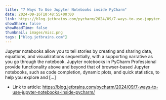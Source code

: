 ```yaml
---
title: "7 Ways To Use Jupyter Notebooks inside PyCharm"
date: 2024-09-16T10:48:55+00:00
link: https://blog.jetbrains.com/pycharm/2024/09/7-ways-to-use-jupyter-notebooks-inside-pycharm/
showShare: false
showReadTime: false
thumbnail: images/misc.png
tags: ["blog.jetbrains.com"]
---
```

Jupyter notebooks allow you to tell stories by creating and sharing data, equations, and visualizations sequentially, with a supporting narrative as you go through the notebook. Jupyter notebooks in PyCharm Professional provide functionality above and beyond that of browser-based Jupyter notebooks, such as code completion, dynamic plots, and quick statistics, to help you explore and […]

- Link to article: https://blog.jetbrains.com/pycharm/2024/09/7-ways-to-use-jupyter-notebooks-inside-pycharm/